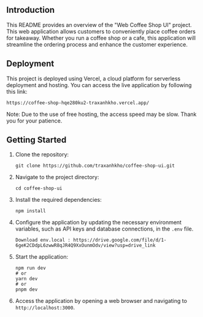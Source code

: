 ## Introduction

This README provides an overview of the "Web Coffee Shop UI" project. This web application allows customers to conveniently place coffee orders for takeaway. Whether you run a coffee shop or a cafe, this application will streamline the ordering process and enhance the customer experience.

## Deployment
This project is deployed using Vercel, a cloud platform for serverless deployment and hosting. You can access the live application by following this link: 
```
https://coffee-shop-hqe280ku2-traxanhkho.vercel.app/
```
Note: Due to the use of free hosting, the access speed may be slow. Thank you for your patience.

## Getting Started
1. Clone the repository:

   ```
   git clone https://github.com/traxanhkho/coffee-shop-ui.git
   ```

2. Navigate to the project directory:

   ```
   cd coffee-shop-ui
   ```

3. Install the required dependencies:

   ```
   npm install
   ```

4. Configure the application by updating the necessary environment variables, such as API keys and database connections, in the `.env` file.
   ```
   Download env.local : https://drive.google.com/file/d/1-6geK2CDdpL6zwwR8qJR4Q9XxOunmOdv/view?usp=drive_link
   ```

6. Start the application:

   ```
   npm run dev
   # or
   yarn dev
   # or
   pnpm dev
   ```

7. Access the application by opening a web browser and navigating to `http://localhost:3000`.
